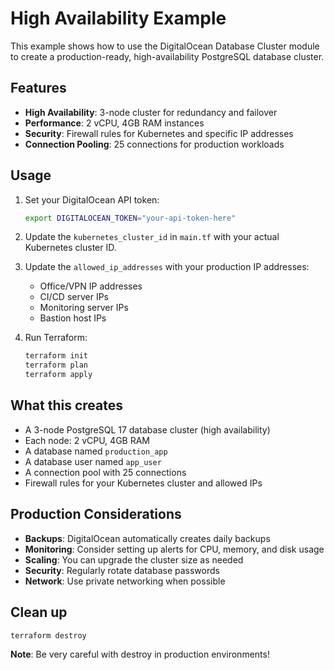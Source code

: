 # High Availability Example

This example shows how to use the DigitalOcean Database Cluster module to create a production-ready, high-availability PostgreSQL database cluster.

## Features

- **High Availability**: 3-node cluster for redundancy and failover
- **Performance**: 2 vCPU, 4GB RAM instances
- **Security**: Firewall rules for Kubernetes and specific IP addresses
- **Connection Pooling**: 25 connections for production workloads

## Usage

1. Set your DigitalOcean API token:
   ```bash
   export DIGITALOCEAN_TOKEN="your-api-token-here"
   ```

2. Update the `kubernetes_cluster_id` in `main.tf` with your actual Kubernetes cluster ID.

3. Update the `allowed_ip_addresses` with your production IP addresses:
   - Office/VPN IP addresses
   - CI/CD server IPs
   - Monitoring server IPs
   - Bastion host IPs

4. Run Terraform:
   ```bash
   terraform init
   terraform plan
   terraform apply
   ```

## What this creates

- A 3-node PostgreSQL 17 database cluster (high availability)
- Each node: 2 vCPU, 4GB RAM
- A database named `production_app`
- A database user named `app_user`
- A connection pool with 25 connections
- Firewall rules for your Kubernetes cluster and allowed IPs

## Production Considerations

- **Backups**: DigitalOcean automatically creates daily backups
- **Monitoring**: Consider setting up alerts for CPU, memory, and disk usage
- **Scaling**: You can upgrade the cluster size as needed
- **Security**: Regularly rotate database passwords
- **Network**: Use private networking when possible

## Clean up

```bash
terraform destroy
```

**Note**: Be very careful with destroy in production environments!
